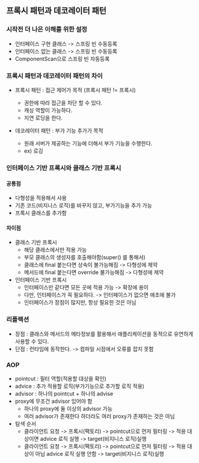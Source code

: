 ## 프록시 패턴과 데코레이터 패턴

### 시작전 더 나은 이해를 위한 설정
- 인터페이스 구현 클래스 -> 스프링 빈 수동등록
- 인터페이스 없는 클래스 -> 스프링 빈 수동등록
- ComponentScan으로 스프링 빈 자동등록

### 프록시 패턴과 데코레이터 패턴의 차이
- 프록시 패턴 : 접근 제어가 목적 (프록시 패턴 != 프록시)
  - 권한에 따라 접근을 차단 할 수 있다.
  - 캐싱 역할이 가능하다.
  - 지연 로딩을 한다.

- 데코레이터 패턴 : 부가 기능 추가가 목적
  - 원래 서버가 제공하는 기능에 더해서 부가 기능을 수행한다.
  - ex) 로깅

### 인터페이스 기반 프록시와 클래스 기반 프록시

#### 공통점
- 다형성을 적용해서 사용
- 기존 코드(비지니스 로직)를 바꾸지 않고, 부가기능을 추가 가능
- 프록시 클래스를 추가함

#### 차이점
- 클래스 기반 프록시
  - 해당 클래스에서만 적용 가능
  - 부모 클래스의 생성자를 호출해야함(super() 를 통해서)
  - 클래스에 final 붙는다면 상속이 불가능해짐 -> 다형성에 제약
  - 메서드에 final 붙는다면 override 불가능해짐 -> 다형성에 제약
- 인터페이스 기반 프록시
  - 인터페이스만 같다면 모든 곳에 적용 가능 -> 확장에 용이
  - 다만, 인터페이스가 꼭 필요하다. -> 인터페이스가 없으면 애초에 불가
  - 인터페이스가 장점이 많지만, 항상 필요한 것은 아님

### 리플랙션
- 장점 : 클래스와 메서드의 메타정보를 활용해서 애플리케이션을 동적으로 유연하게 사용할 수 있다.
- 단점 : 런타임에 동작한다. -> 컴파일 시점에서 오류를 잡지 못함


### AOP
- pointcut : 필터 역할(적용할 대상을 확인)
- advice : 추가 적용할 로직(부가기능으로 추가할 로직 적용)
- advisor : 하나의 pointcut + 하나의 advise
- proxy에 무조건 advisor 있어야 함
  - 하나의 proxy에 둘 이상의 advisor 가능
  - 여러 advisor가 존재한다 하더라도 여러 proxy가 존재하는 것은 아님
- 탐색 순서
  - 클라이언트 요청 -> 프록시(팩토리) -> pointcut으로 먼저 필터링 -> 적용 대상이면 advice 로직 실행 -> target(비지니스 로직)실행
  - 클라이언트 요청 -> 프록시(팩토리) -> pointcut으로 먼저 필터링 -> 적용 대상이 아님 advice 로직 실행 안함 -> target(비지니스 로직)실행